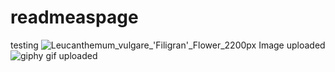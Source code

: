 # readmeaspage

testing
![Leucanthemum_vulgare_'Filigran'_Flower_2200px](https://user-images.githubusercontent.com/5019222/231826396-43764752-8c51-46c4-9966-0a6f23e1e4b5.jpg)
Image uploaded
![giphy](https://user-images.githubusercontent.com/5019222/231827074-01dac89d-f34d-460c-a380-795b535c90c3.gif)
gif uploaded
